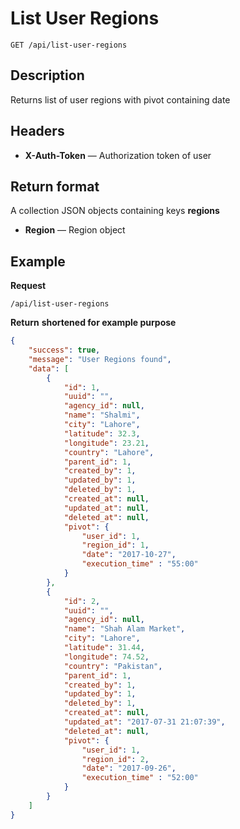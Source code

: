 # List User Regions

    GET /api/list-user-regions

## Description
Returns list of user regions with pivot containing date

## Headers
- **X-Auth-Token** — Authorization token of user


## Return format
A collection JSON objects containing keys **regions**

- **Region** — Region object


## Example
**Request**

    /api/list-user-regions

**Return** __shortened for example purpose__
``` json
{
    "success": true,
    "message": "User Regions found",
    "data": [
        {
            "id": 1,
            "uuid": "",
            "agency_id": null,
            "name": "Shalmi",
            "city": "Lahore",
            "latitude": 32.3,
            "longitude": 23.21,
            "country": "Lahore",
            "parent_id": 1,
            "created_by": 1,
            "updated_by": 1,
            "deleted_by": 1,
            "created_at": null,
            "updated_at": null,
            "deleted_at": null,
            "pivot": {
                "user_id": 1,
                "region_id": 1,
                "date": "2017-10-27",
                "execution_time" : "55:00"
            }
        },
        {
            "id": 2,
            "uuid": "",
            "agency_id": null,
            "name": "Shah Alam Market",
            "city": "Lahore",
            "latitude": 31.44,
            "longitude": 74.52,
            "country": "Pakistan",
            "parent_id": 1,
            "created_by": 1,
            "updated_by": 1,
            "deleted_by": 1,
            "created_at": null,
            "updated_at": "2017-07-31 21:07:39",
            "deleted_at": null,
            "pivot": {
                "user_id": 1,
                "region_id": 2,
                "date": "2017-09-26",
                "execution_time" : "52:00"
            }
        }
    ]
}
```
